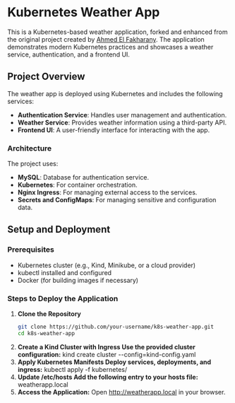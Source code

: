 # Kubernetes Weather App

This is a Kubernetes-based weather application, forked and enhanced from the original project created by [Ahmed El Fakharany](https://github.com/abohmeed/k8s-course-lab). The application demonstrates modern Kubernetes practices and showcases a weather service, authentication, and a frontend UI.

## Project Overview

The weather app is deployed using Kubernetes and includes the following services:
- **Authentication Service**: Handles user management and authentication.
- **Weather Service**: Provides weather information using a third-party API.
- **Frontend UI**: A user-friendly interface for interacting with the app.

### Architecture
The project uses:
- **MySQL**: Database for authentication service.
- **Kubernetes**: For container orchestration.
- **Nginx Ingress**: For managing external access to the services.
- **Secrets and ConfigMaps**: For managing sensitive and configuration data.

## Setup and Deployment

### Prerequisites
- Kubernetes cluster (e.g., Kind, Minikube, or a cloud provider)
- kubectl installed and configured
- Docker (for building images if necessary)

### Steps to Deploy the Application
1. **Clone the Repository**
   ```bash
   git clone https://github.com/your-username/k8s-weather-app.git
   cd k8s-weather-app
2. **Create a Kind Cluster with Ingress Use the provided cluster configuration:**
   kind create cluster --config=kind-config.yaml
3. **Apply Kubernetes Manifests Deploy services, deployments, and ingress:**
   kubectl apply -f kubernetes/
4. **Update /etc/hosts Add the following entry to your hosts file:**
   <your-cluster-ip> weatherapp.local
5. **Access the Application:**
   Open http://weatherapp.local in your browser.
